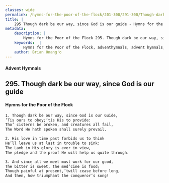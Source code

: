```yaml
---
classes: wide
permalink: /hymns-for-the-poor-of-the-flock/201-300/291-300/Though-dark-be-our-way,-since-God-is-our-guide/
title: |
    295 Though dark be our way, since God is our guide - Hymns for the Poor of the Flock
metadata:
    description: |
        Hymns for the Poor of the Flock 295. Though dark be our way, since God is our guide. Though dark be our way, since God is our Guide, ’Tis ours to obey;’tis His to provide: Tho’ cisterns be broken, and creatures all fail,  The Word He hath spoken shall surely prevail. 
    keywords:  |
        Hymns for the Poor of the Flock, adventhymnals, advent hymnals, Though dark be our way, since God is our guide, Though dark be our way, since God is our Guide,, 
    author: Brian Onang'o
---
```


#### Advent Hymnals
## 295. Though dark be our way, since God is our guide
####  Hymns for the Poor of the Flock

```txt
1. Though dark be our way, since God is our Guide,
’Tis ours to obey;’tis His to provide:
Tho’ cisterns be broken, and creatures all fail, 
The Word He hath spoken shall surely prevail.

2. His love in time past forbids us to think 
He’ll leave us at last in trouble to sink:
The Lamb in His glory is ever in view,
The pledge and the proof He will help us quite through.

3. And since all we meet must work for our good,
The bitter is sweet, the med’cine is food;
Though painful at present,’twill cease before long,
And then, how triumphant the conqueror’s song!
```